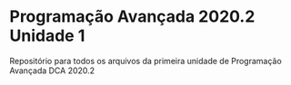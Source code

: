 # Programação Avançada 2020.2 Unidade 1

Repositório para todos os arquivos da primeira unidade de Programação Avançada DCA 2020.2
